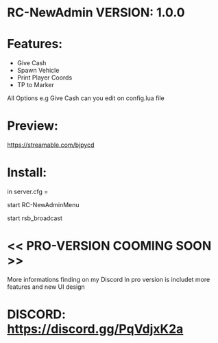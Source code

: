 # RC-NewAdmin VERSION: 1.0.0


# Features:
- Give Cash
- Spawn Vehicle
- Print Player Coords
- TP to Marker

All Options e.g Give Cash can you edit on config.lua file

# Preview: 
https://streamable.com/bjpycd

# Install: 

in server.cfg =

start RC-NewAdminMenu

start rsb_broadcast



 # << PRO-VERSION COOMING SOON >>

More informations finding on my Discord
In pro version is includet more features and new UI design
# DISCORD: https://discord.gg/PqVdjxK2a
